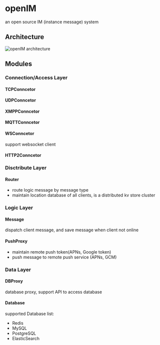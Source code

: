 # openIM

an open source IM (instance message) system


## Architecture
![openIM architecture](http://i1.piimg.com/4851/af516f10b57324f0.png "openIM architecture")

## Modules

### Connection/Access Layer
#### TCPConncetor
#### UDPConncetor
#### XMPPConncetor
#### MQTTConncetor
#### WSConncetor
support websocket client

#### HTTP2Conncetor

### Disctribute Layer
#### Router
* route logic message by message type
* maintain location database of all clients, is a distributed kv store cluster

### Logic Layer
#### Message
dispatch client message, and save message when client not online

#### PushProxy
* maintain remote push token(APNs, Google token)
* push message to remote push service (APNs, GCM)

### Data Layer
#### DBProxy
database proxy, support API to access database
#### Database
supported Database list:
* Redis
* MySQL
* PostgreSQL
* ElasticSearch
